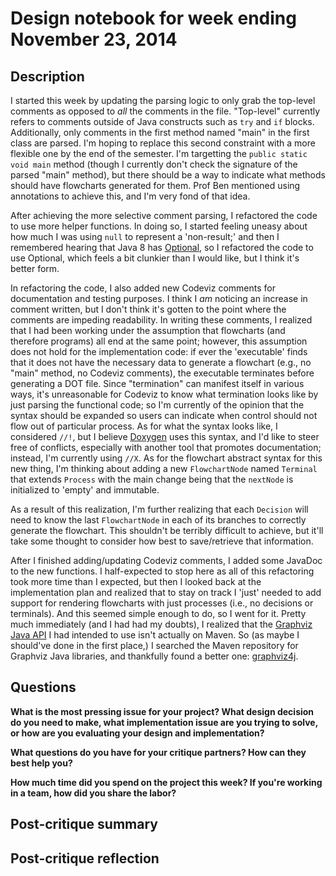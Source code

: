 # Design notebook for week ending November 23, 2014

## Description

I started this week by updating the parsing logic to only grab the top-level comments
as opposed to _all_ the comments in the file.
"Top-level" currently refers to comments outside of Java constructs such as `try` and `if` blocks.
Additionally, only comments in the first method named "main" in the first class are parsed.
I'm hoping to replace this second constraint with a more flexible one by the end of the semester.
I'm targetting the `public static void main` method
(though I currently don't check the signature of the parsed "main" method),
but there should be a way to indicate what methods should have flowcharts generated for them.
Prof Ben mentioned using annotations to achieve this, and I'm very fond of that idea.

After achieving the more selective comment parsing, I refactored the code to use more helper functions.
In doing so, I started feeling uneasy about how much I was using `null` to represent a 'non-result;'
and then I remembered hearing that Java 8 has [Optional], so I refactored the code to use Optional,
which feels a bit clunkier than I would like, but I think it's better form.

In refactoring the code, I also added new Codeviz comments for documentation and testing purposes.
I think I _am_ noticing an increase in comment written,
but I don't think it's gotten to the point where the comments are impeding readability.
In writing these comments, I realized that I had been working under the assumption
that flowcharts (and therefore programs) all end at the same point;
however, this assumption does not hold for the implementation code:
if ever the 'executable' finds that it does not have the necessary data to generate a flowchart
(e.g., no "main" method, no Codeviz comments), the executable terminates before generating a DOT file.
Since "termination" can manifest itself in various ways,
it's unreasonable for Codeviz to know what termination looks like by just parsing the functional code;
so I'm currently of the opinion that the syntax should be expanded
so users can indicate when control should not flow out of particular process.
As for what the syntax looks like, I considered `//!`,
but I believe [Doxygen] uses this syntax, and I'd like to steer free of conflicts,
especially with another tool that promotes documentation; instead, I'm currently using `//X`.
As for the flowchart abstract syntax for this new thing,
I'm thinking about adding a new `FlowchartNode` named `Terminal` that extends `Process`
with the main change being that the `nextNode` is initialized to 'empty' and immutable.

As a result of this realization, I'm further realizing that each `Decision` will need to know
the last `FlowchartNode` in each of its branches to correctly generate the flowchart.
This shouldn't be terribly difficult to achieve,
but it'll take some thought to consider how best to save/retrieve that information.

After I finished adding/updating Codeviz comments, I added some JavaDoc to the new functions.
I half-expected to stop here as all of this refactoring took more time than I expected,
but then I looked back at the implementation plan
and realized that to stay on track I 'just' needed to add support
for rendering flowcharts with just processes (i.e., no decisions or terminals).
And this seemed simple enough to do, so I went for it.
Pretty much immediately (and I had had my doubts),
I realized that the [Graphviz Java API] I had intended to use isn't actually on Maven.
So (as maybe I should've done in the first place,)
I searched the Maven repository for Graphviz Java libraries,
and thankfully found a better one: [graphviz4j].

## Questions

**What is the most pressing issue for your project? What design decision do
you need to make, what implementation issue are you trying to solve, or how
are you evaluating your design and implementation?**

**What questions do you have for your critique partners? How can they best help
you?**

**How much time did you spend on the project this week? If you're working in a
team, how did you share the labor?**

## Post-critique summary

## Post-critique reflection

[Doxygen]: http://www.stack.nl/~dimitri/doxygen/
[graphviz4j]: https://github.com/shevek/graphviz4j
[Graphviz Java API]: https://github.com/jabbalaci/graphviz-java-api
[Optional]: https://docs.oracle.com/javase/8/docs/api/java/util/Optional.html

